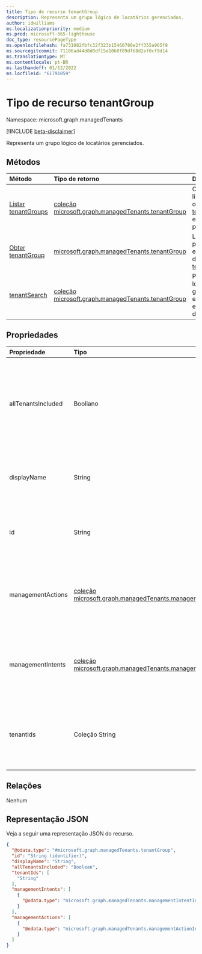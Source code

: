 ```yaml
---
title: Tipo de recurso tenantGroup
description: Representa um grupo lógico de locatários gerenciados.
author: idwilliams
ms.localizationpriority: medium
ms.prod: microsoft-365-lighthouse
doc_type: resourcePageType
ms.openlocfilehash: fa731082fbfc32f323b15460780e2ff355a965f8
ms.sourcegitcommit: 71186ad44d8d0df15e10b0f89df68d2ef0cf9d14
ms.translationtype: MT
ms.contentlocale: pt-BR
ms.lasthandoff: 01/12/2022
ms.locfileid: "61791859"
---
```

# <a name="tenantgroup-resource-type"></a>Tipo de recurso tenantGroup

Namespace: microsoft.graph.managedTenants

[!INCLUDE [beta-disclaimer](../../includes/beta-disclaimer.md)]

Representa um grupo lógico de locatários gerenciados.

## <a name="methods"></a>Métodos
|Método|Tipo de retorno|Descrição|
|:---|:---|:---|
|[Listar tenantGroups](../api/managedtenants-managedtenant-list-tenantgroups.md)|[coleção microsoft.graph.managedTenants.tenantGroup](../resources/managedtenants-tenantgroup.md)|Obter uma lista dos objetos [tenantGroup](../resources/managedtenants-tenantgroup.md) e suas propriedades.|
|[Obter tenantGroup](../api/managedtenants-tenantgroup-get.md)|[microsoft.graph.managedTenants.tenantGroup](../resources/managedtenants-tenantgroup.md)|Leia as propriedades e as relações de um [objeto tenantGroup.](../resources/managedtenants-tenantgroup.md)|
|[tenantSearch](../api/managedtenants-tenantgroup-tenantsearch.md)|[coleção microsoft.graph.managedTenants.tenantGroup](../resources/managedtenants-tenantgroup.md)|Pesquisa o locatário gerenciado específico entre grupos de locatários.|

## <a name="properties"></a>Propriedades
|Propriedade|Tipo|Descrição|
|:---|:---|:---|
|allTenantsIncluded|Booliano|Um sinalizador indicando se todos os locatários gerenciados estão incluídos no grupo de locatários. Obrigatório. Somente leitura.|
|displayName|String|O nome de exibição do grupo de locatários. Opcional. Somente leitura.|
|id|String|O identificador exclusivo do grupo de locatários. Obrigatório. Somente leitura.|
|managementActions|[coleção microsoft.graph.managedTenants.managementActionInfo](../resources/managedtenants-managementactioninfo.md)|O conjunto de ações de gerenciamento associadas ao grupo de locatários. Opcional. Somente leitura.|
|managementIntents|[coleção microsoft.graph.managedTenants.managementIntentInfo](../resources/managedtenants-managementintentinfo.md)|A coleção de intenções de gerenciamento associadas ao grupo de locatários. Opcional. Somente leitura.|
|tenantIds|Coleção String|A coleção de identificadores de locatários gerenciados inclui no grupo de locatários. Opcional. Somente leitura.|

## <a name="relationships"></a>Relações
Nenhum

## <a name="json-representation"></a>Representação JSON
Veja a seguir uma representação JSON do recurso.
<!-- {
  "blockType": "resource",
  "keyProperty": "id",
  "@odata.type": "microsoft.graph.managedTenants.tenantGroup",
  "baseType": "microsoft.graph.entity",
  "openType": false
}
-->
``` json
{
  "@odata.type": "#microsoft.graph.managedTenants.tenantGroup",
  "id": "String (identifier)",
  "displayName": "String",
  "allTenantsIncluded": "Boolean",
  "tenantIds": [
    "String"
  ],
  "managementIntents": [
    {
      "@odata.type": "microsoft.graph.managedTenants.managementIntentInfo"
    }
  ],
  "managementActions": [
    {
      "@odata.type": "microsoft.graph.managedTenants.managementActionInfo"
    }
  ]
}
```
